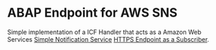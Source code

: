 # ABAP Endpoint for AWS SNS

Simple implementation of a ICF Handler that acts as a Amazon Web Services 
[Simple Notification Service](https://docs.aws.amazon.com/sns/latest/dg/welcome.html)
[HTTPS Endpoint as a Subscriber](https://docs.aws.amazon.com/sns/latest/dg/sns-http-https-endpoint-as-subscriber.html). 
